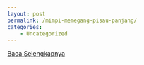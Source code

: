 ```yaml
---
layout: post
permalink: /mimpi-memegang-pisau-panjang/
categories:
    - Uncategorized
---
```


[Baca Selengkapnya](/08)